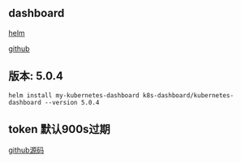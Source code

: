 ## dashboard

[helm](https://artifacthub.io/packages/helm/k8s-dashboard/kubernetes-dashboard	)

[github](https://github.com/kubernetes/dashboard)


## 版本: 5.0.4
```
helm install my-kubernetes-dashboard k8s-dashboard/kubernetes-dashboard --version 5.0.4
```


## token 默认900s过期

[github源码](https://github.com/kubernetes/dashboard/blob/master/src/app/backend/auth/api/types.go#L29)



